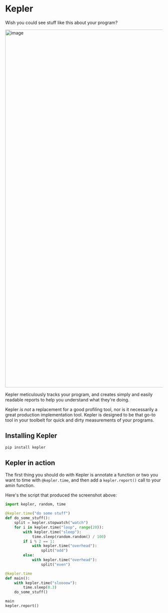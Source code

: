 # Kepler

Wish you could see stuff like this about your program?

<img width="1145" alt="image" src="https://github.com/user-attachments/assets/c05850d4-7f34-436c-9248-89e17753ac60">

Kepler meticulously tracks your program, and creates simply and easily readable reports to help you understand what they're doing.

Kepler _is not_ a replacement for a good profiling tool, nor is it necessarily a great production implementation tool. Kepler is designed to be that go-to tool in your toolbelt for quick and dirty measurements of your programs.

## Installing Kepler

```bash
pip install kepler
```

## Kepler in action

The first thing you should do with Kepler is annotate a function or two you want to time with `@kepler.time`, and then add a `kepler.report()` call to your amin function.

Here's the script that produced the screenshot above:

```python
import kepler, random, time

@kepler.time("do some stuff")
def do_some_stuff():
    split = kepler.stopwatch("watch")
    for i in kepler.time("loop", range(20)):
        with kepler.time("sleep"):
            time.sleep(random.random() / 100)
        if i % 2 == 1:
            with kepler.time("overhead"):
                split("odd")
        else:
            with kepler.time("overhead"):
                split("even")

@kepler.time
def main():
    with kepler.time("sloooow"):
        time.sleep(0.3)
    do_some_stuff()

main
kepler.report()
```
